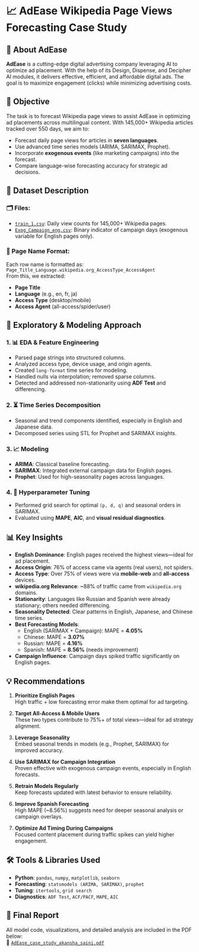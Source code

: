 # 📈 AdEase Wikipedia Page Views Forecasting Case Study

## 🏢 About AdEase
**AdEase** is a cutting-edge digital advertising company leveraging AI to optimize ad placement. With the help of its Design, Dispense, and Decipher AI modules, it delivers effective, efficient, and affordable digital ads. The goal is to maximize engagement (clicks) while minimizing advertising costs.

## 🎯 Objective
The task is to forecast Wikipedia page views to assist AdEase in optimizing ad placements across multilingual content. With 145,000+ Wikipedia articles tracked over 550 days, we aim to:

- Forecast daily page views for articles in **seven languages**.
- Use advanced time series models (ARIMA, SARIMAX, Prophet).
- Incorporate **exogenous events** (like marketing campaigns) into the forecast.
- Compare language-wise forecasting accuracy for strategic ad decisions.

## 📁 Dataset Description

### 🗂️ Files:
- [`train_1.csv`](https://drive.google.com/file/d/1jf-KeOpyQBD40FgmhBxkoB7Yb2qV_RQN/view?usp=drive_link): Daily view counts for 145,000+ Wikipedia pages.
- [`Exog_Campaign_eng.csv`](https://drive.google.com/file/d/1-faQjZ8WBqxHVZUgtqb-m0u-7I_5oqQR/view?usp=drive_link): Binary indicator of campaign days (exogenous variable for English pages only).

### 🧾 Page Name Format:
Each row name is formatted as:  
`Page_Title_Language.wikipedia.org_AccessType_AccessAgent`  
From this, we extracted:
- **Page Title**
- **Language** (e.g., en, fr, ja)
- **Access Type** (desktop/mobile)
- **Access Agent** (all-access/spider/user)

## 🔬 Exploratory & Modeling Approach

### 1. 📊 EDA & Feature Engineering
- Parsed page strings into structured columns.
- Analyzed access type, device usage, and origin agents.
- Created `long-format` time series for modeling.
- Handled nulls via interpolation; removed sparse columns.
- Detected and addressed non-stationarity using **ADF Test** and differencing.

### 2. ⏳ Time Series Decomposition
- Seasonal and trend components identified, especially in English and Japanese data.
- Decomposed series using STL for Prophet and SARIMAX insights.

### 3. 📈 Modeling
- **ARIMA**: Classical baseline forecasting.
- **SARIMAX**: Integrated external campaign data for English pages.
- **Prophet**: Used for high-seasonality pages across languages.

### 4. 📌 Hyperparameter Tuning
- Performed grid search for optimal `(p, d, q)` and seasonal orders in SARIMAX.
- Evaluated using **MAPE**, **AIC**, and **visual residual diagnostics**.

## 📊 Key Insights

- **English Dominance**: English pages received the highest views—ideal for ad placement.
- **Access Origin**: 76% of access came via agents (real users), not spiders.
- **Access Type**: Over 75% of views were via **mobile-web** and **all-access** devices.
- **wikipedia.org Relevance**: ~88% of traffic came from `wikipedia.org` domains.
- **Stationarity**: Languages like Russian and Spanish were already stationary; others needed differencing.
- **Seasonality Detected**: Clear patterns in English, Japanese, and Chinese time series.
- **Best Forecasting Models**:
  - English (SARIMAX + Campaign): MAPE = **4.05%**
  - Chinese: MAPE = **3.07%**
  - Russian: MAPE = **4.16%**
  - Spanish: MAPE = **8.56%** (needs improvement)
- **Campaign Influence**: Campaign days spiked traffic significantly on English pages.

## 💡 Recommendations

1. **Prioritize English Pages**  
   High traffic + low forecasting error make them optimal for ad targeting.

2. **Target All-Access & Mobile Users**  
   These two types contribute to 75%+ of total views—ideal for ad strategy alignment.

3. **Leverage Seasonality**  
   Embed seasonal trends in models (e.g., Prophet, SARIMAX) for improved accuracy.

4. **Use SARIMAX for Campaign Integration**  
   Proven effective with exogenous campaign events, especially in English forecasts.

5. **Retrain Models Regularly**  
   Keep forecasts updated with latest behavior to ensure reliability.

6. **Improve Spanish Forecasting**  
   High MAPE (~8.56%) suggests need for deeper seasonal analysis or campaign overlays.

7. **Optimize Ad Timing During Campaigns**  
   Focused content placement during traffic spikes can yield higher engagement.


## 🛠️ Tools & Libraries Used

- **Python**: `pandas`, `numpy`, `matplotlib`, `seaborn`
- **Forecasting**: `statsmodels (ARIMA, SARIMAX)`, `prophet`
- **Tuning**: `itertools`, `grid search`
- **Diagnostics**: `ADF Test`, `ACF/PACF`, `MAPE`, `AIC`

## 📄 Final Report

All model code, visualizations, and detailed analysis are included in the PDF below:  
📎 [`AdEase_case_study_akansha_saini.pdf`](https://github.com/AkanshaSaini761/AdEase_Time_Series_Case_Study/blob/main/AdEase_case_study_akansha_saini.pdf)
